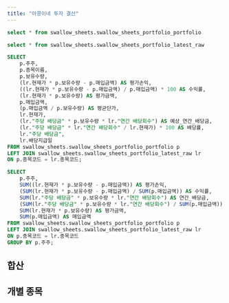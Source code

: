 ```yaml
---
title: "아콩이네 투자 결산"
---
```


```sql portfolio
select * from swallow_sheets.swallow_sheets_portfolio_portfolio
```
```sql latest_raw
select * from swallow_sheets.swallow_sheets_portfolio_latest_raw
```
```sql portfolio_analysis
SELECT 
    p.주주,
    p.종목이름,
    p.보유수량,
    (lr.현재가 * p.보유수량 - p.매입금액) AS 평가손익, 
    ((lr.현재가 * p.보유수량 - p.매입금액) / p.매입금액) * 100 AS 수익률,
    (lr.현재가 * p.보유수량) AS 평가금액,
    p.매입금액,
    (p.매입금액 / p.보유수량) AS 평균단가,
    lr.현재가,
    (lr."주당 배당금" * p.보유수량 * lr."연간 배당회수") AS 예상_연간_배당금,
    (lr."주당 배당금" * lr."연간 배당회수" / lr.현재가) * 100 AS 배당률,
    lr."주당 배당금",
    lr.배당지급일
FROM swallow_sheets.swallow_sheets_portfolio_portfolio p
LEFT JOIN swallow_sheets.swallow_sheets_portfolio_latest_raw lr
ON p.종목코드 = lr.종목코드;
```
```sql portfolio_summary
SELECT 
    p.주주,
    SUM((lr.현재가 * p.보유수량 - p.매입금액)) AS 평가손익, 
    (SUM(lr.현재가 * p.보유수량 - p.매입금액) / SUM(p.매입금액)) AS 수익률,
    SUM(lr."주당 배당금" * p.보유수량 * lr."연간 배당회수") AS 연간_배당금,
    (SUM(lr."주당 배당금" * p.보유수량 * lr."연간 배당회수") / SUM(p.매입금액)) AS 배당률,
    SUM(lr.현재가 * p.보유수량) AS 평가금액,
    SUM(p.매입금액) AS 매입금액
FROM swallow_sheets.swallow_sheets_portfolio_portfolio p
LEFT JOIN swallow_sheets.swallow_sheets_portfolio_latest_raw lr
ON p.종목코드 = lr.종목코드
GROUP BY p.주주;
```

<!-- redNegatives=true -->
## 합산
<DataTable data={portfolio_summary} rows=all>
    <Column id=주주/>
    <Column id=평가손익 redNegatives=true fmt=krw0/>
    <Column id=수익률 redNegatives=true fmt=pct2/>
    <Column id="연간_배당금" redNegatives=true fmt=krw0/>
    <Column id=배당률 redNegatives=true fmt=pct2/>
    <Column id=평가금액 fmt=krw0/>
    <Column id=매입금액 fmt=krw0/>
</DataTable>

## 개별 종목
<DataTable data={portfolio_analysis} rows=all>
</DataTable>

